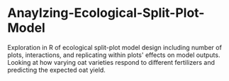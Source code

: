 # Anaylzing-Ecological-Split-Plot-Model




Exploration in R of ecological split-plot model design including number of plots, interactions, and replicating 
within plots' effects on model outputs. Looking at how varying oat varieties respond to different 
fertilizers and predicting the expected oat yield.

